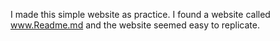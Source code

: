 I made this simple website as practice. I found a website called www.Readme.md and the website seemed easy to replicate. 